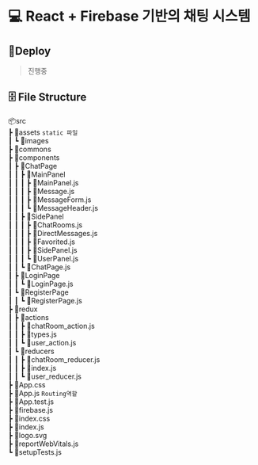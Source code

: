 # 💻 React + Firebase 기반의 채팅 시스템

## 🚀Deploy
> 진행중

## 🗄 File Structure
📦src   
 ┣ 📂assets  `static 파일`   
 ┃ ┗ 📂images   
 ┣ 📂commons   
 ┣ 📂components   
 ┃ ┣ 📂ChatPage   
 ┃ ┃ ┣ 📂MainPanel   
 ┃ ┃ ┃ ┣ 📜MainPanel.js   
 ┃ ┃ ┃ ┣ 📜Message.js   
 ┃ ┃ ┃ ┣ 📜MessageForm.js   
 ┃ ┃ ┃ ┗ 📜MessageHeader.js   
 ┃ ┃ ┣ 📂SidePanel   
 ┃ ┃ ┃ ┣ 📜ChatRooms.js   
 ┃ ┃ ┃ ┣ 📜DirectMessages.js   
 ┃ ┃ ┃ ┣ 📜Favorited.js   
 ┃ ┃ ┃ ┣ 📜SidePanel.js   
 ┃ ┃ ┃ ┗ 📜UserPanel.js   
 ┃ ┃ ┗ 📜ChatPage.js   
 ┃ ┣ 📂LoginPage   
 ┃ ┃ ┗ 📜LoginPage.js   
 ┃ ┗ 📂RegisterPage   
 ┃ ┃ ┗ 📜RegisterPage.js   
 ┣ 📂redux    
 ┃ ┣ 📂actions   
 ┃ ┃ ┣ 📜chatRoom_action.js   
 ┃ ┃ ┣ 📜types.js   
 ┃ ┃ ┗ 📜user_action.js   
 ┃ ┗ 📂reducers   
 ┃ ┃ ┣ 📜chatRoom_reducer.js   
 ┃ ┃ ┣ 📜index.js  
 ┃ ┃ ┗ 📜user_reducer.js   
 ┣ 📜App.css   
 ┣ 📜App.js `Routing역할`   
 ┣ 📜App.test.js   
 ┣ 📜firebase.js   
 ┣ 📜index.css   
 ┣ 📜index.js   
 ┣ 📜logo.svg   
 ┣ 📜reportWebVitals.js   
 ┗ 📜setupTests.js   
